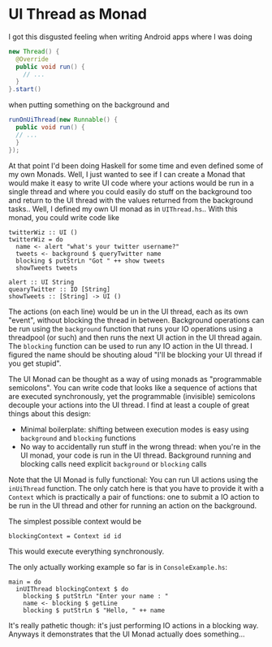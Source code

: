 UI Thread as Monad
==================

I got this disgusted feeling when writing Android apps where I was
doing

~~~ .java
new Thread() {
  @Override
  public void run() {
    // ...
  }
}.start()
~~~

when putting something on the background and

~~~ .java 
runOnUiThread(new Runnable() {
  public void run() {
  // ...
  }
});
~~~

At that point I'd been doing Haskell for some time and even defined some
of my own Monads. Well, I just wanted to see if I can create a Monad
that would make it easy to write UI code where your actions would be run
in a single thread and where you could easily do stuff on the background
too and return to the UI thread with the values returned from the
background tasks.. Well, I defined my own UI monad as in `UIThread.hs`..
With this monad, you could write code like

~~~ .haskell
twitterWiz :: UI ()
twitterWiz = do
  name <- alert "what's your twitter username?"
  tweets <- background $ queryTwitter name
  blocking $ putStrLn "Got " ++ show tweets
  showTweets tweets

alert :: UI String
quearyTwitter :: IO [String]
showTweets :: [String] -> UI ()
~~~

The actions (on each line) would be un in the UI thread, each as
its own "event", without blocking the thread in between. Background
operations can be run using the `background` function that runs your IO
operations using a threadpool (or such) and then runs the next UI action
in the UI thread again. The `blocking` function can be used to run any
IO action in the UI thread. I figured the name should be shouting aloud
"I'll be blocking your UI thread if you get stupid".

The UI Monad can be thought as a way of using monads as "programmable semicolons". You can write code that looks like a sequence of actions that are executed synchronously, yet the programmable (invisible) semicolons decouple your actions into the UI thread. I find at least a couple of great things about this design:

- Minimal boilerplate: shifting between execution modes is easy using `background` and `blocking` functions
- No way to accidentally run stuff in the wrong thread: when you're in the UI monad, your code is run in the UI thread. Background running and blocking calls need explicit `background` or `blocking` calls

Note that the UI Monad is fully functional: You can run UI actions using
the `inUiThread` function. The only catch here is that you have to
provide it with a `Context` which is practically a pair of functions:
one to submit a IO action to be run in the UI thread and other for
running an action on the background.

The simplest possible context would be

~~~ .haskell
blockingContext = Context id id
~~~

This would execute everything synchronously.

The only actually working example so far is in `ConsoleExample.hs`:

~~~ .haskell
main = do
  inUIThread blockingContext $ do
    blocking $ putStrLn "Enter your name : "
    name <- blocking $ getLine
    blocking $ putStrLn $ "Hello, " ++ name
~~~

It's really pathetic though: it's just performing IO actions in a
blocking way. Anyways it demonstrates that the UI Monad actually does something...
